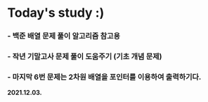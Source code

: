 # Today's study :)
### - 백준 배열 문제 풀이 알고리즘 참고용
### - 작년 기말고사 문제 풀이 도움주기 (기초 개념 문제)
### - 마지막 6번 문제는 2차원 배열을 포인터를 이용하여 출력하기다.
**2021.12.03.**
